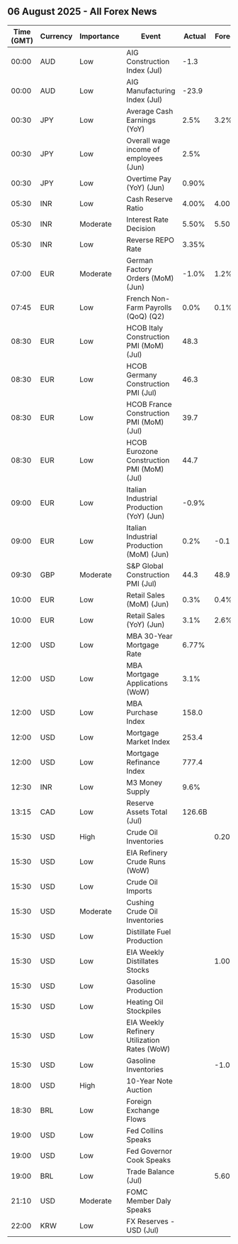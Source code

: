 ## 06 August 2025 - All Forex News

| Time (GMT) | Currency | Importance | Event | Actual | Forecast | Previous |
|------|----------|------------|-------|--------|----------|----------|
| 00:00 | AUD | Low | AIG Construction Index (Jul) | -1.3 |  | -14.9 |
| 00:00 | AUD | Low | AIG Manufacturing Index (Jul) | -23.9 |  | -29.3 |
| 00:30 | JPY | Low | Average Cash Earnings (YoY) | 2.5% | 3.2% | 1.4% |
| 00:30 | JPY | Low | Overall wage income of employees (Jun) | 2.5% |  | 1.4% |
| 00:30 | JPY | Low | Overtime Pay (YoY) (Jun) | 0.90% |  | 1.40% |
| 05:30 | INR | Low | Cash Reserve Ratio | 4.00% | 4.00% | 4.00% |
| 05:30 | INR | Moderate | Interest Rate Decision | 5.50% | 5.50% | 5.50% |
| 05:30 | INR | Low | Reverse REPO Rate | 3.35% |  | 3.35% |
| 07:00 | EUR | Moderate | German Factory Orders (MoM) (Jun) | -1.0% | 1.2% | -0.8% |
| 07:45 | EUR | Low | French Non-Farm Payrolls (QoQ) (Q2) | 0.0% | 0.1% | -0.1% |
| 08:30 | EUR | Low | HCOB Italy Construction PMI (MoM) (Jul) | 48.3 |  | 50.2 |
| 08:30 | EUR | Low | HCOB Germany Construction PMI (Jul) | 46.3 |  | 44.8 |
| 08:30 | EUR | Low | HCOB France Construction PMI (MoM) (Jul) | 39.7 |  | 41.6 |
| 08:30 | EUR | Low | HCOB Eurozone Construction PMI (MoM) (Jul) | 44.7 |  | 45.2 |
| 09:00 | EUR | Low | Italian Industrial Production (YoY) (Jun) | -0.9% |  | -1.0% |
| 09:00 | EUR | Low | Italian Industrial Production (MoM) (Jun) | 0.2% | -0.1% | -0.8% |
| 09:30 | GBP | Moderate | S&P Global Construction PMI (Jul) | 44.3 | 48.9 | 48.8 |
| 10:00 | EUR | Low | Retail Sales (MoM) (Jun) | 0.3% | 0.4% | -0.3% |
| 10:00 | EUR | Low | Retail Sales (YoY) (Jun) | 3.1% | 2.6% | 1.9% |
| 12:00 | USD | Low | MBA 30-Year Mortgage Rate | 6.77% |  | 6.83% |
| 12:00 | USD | Low | MBA Mortgage Applications (WoW) | 3.1% |  | -3.8% |
| 12:00 | USD | Low | MBA Purchase Index | 158.0 |  | 155.6 |
| 12:00 | USD | Low | Mortgage Market Index | 253.4 |  | 245.7 |
| 12:00 | USD | Low | Mortgage Refinance Index | 777.4 |  | 739.3 |
| 12:30 | INR | Low | M3 Money Supply | 9.6% |  | 9.9% |
| 13:15 | CAD | Low | Reserve Assets Total (Jul) | 126.6B |  | 127.9B |
| 15:30 | USD | High | Crude Oil Inventories |  | 0.200M | 7.698M |
| 15:30 | USD | Low | EIA Refinery Crude Runs (WoW) |  |  | -0.025M |
| 15:30 | USD | Low | Crude Oil Imports |  |  | 1.317M |
| 15:30 | USD | Moderate | Cushing Crude Oil Inventories |  |  | 0.690M |
| 15:30 | USD | Low | Distillate Fuel Production |  |  | 0.130M |
| 15:30 | USD | Low | EIA Weekly Distillates Stocks |  | 1.000M | 3.635M |
| 15:30 | USD | Low | Gasoline Production |  |  | 0.676M |
| 15:30 | USD | Low | Heating Oil Stockpiles |  |  | 0.739M |
| 15:30 | USD | Low | EIA Weekly Refinery Utilization Rates (WoW) |  |  | -0.1% |
| 15:30 | USD | Low | Gasoline Inventories |  | -1.000M | -2.724M |
| 18:00 | USD | High | 10-Year Note Auction |  |  | 4.362% |
| 18:30 | BRL | Low | Foreign Exchange Flows |  |  | -0.886B |
| 19:00 | USD | Low | Fed Collins Speaks |  |  |  |
| 19:00 | USD | Low | Fed Governor Cook Speaks |  |  |  |
| 19:00 | BRL | Low | Trade Balance (Jul) |  | 5.60B | 5.89B |
| 21:10 | USD | Moderate | FOMC Member Daly Speaks |  |  |  |
| 22:00 | KRW | Low | FX Reserves - USD (Jul) |  |  | 410.20B |
